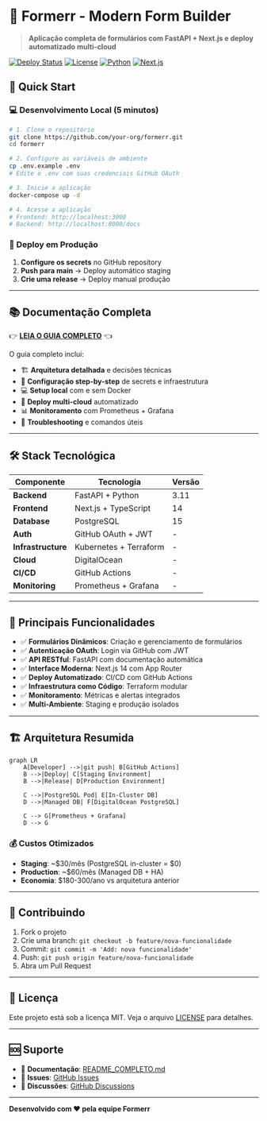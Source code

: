 # 🚀 Formerr - Modern Form Builder

> **Aplicação completa de formulários com FastAPI + Next.js e deploy automatizado multi-cloud**

[![Deploy Status](https://github.com/your-org/formerr/workflows/Deploy%20to%20Staging/badge.svg)](https://github.com/your-org/formerr/actions)
[![License](https://img.shields.io/badge/License-MIT-blue.svg)](LICENSE)
[![Python](https://img.shields.io/badge/Python-3.11-blue.svg)](https://python.org)
[![Next.js](https://img.shields.io/badge/Next.js-14-black.svg)](https://nextjs.org)

## 🎯 Quick Start

### 💻 Desenvolvimento Local (5 minutos)

```bash
# 1. Clone o repositório
git clone https://github.com/your-org/formerr.git
cd formerr

# 2. Configure as variáveis de ambiente
cp .env.example .env
# Edite o .env com suas credenciais GitHub OAuth

# 3. Inicie a aplicação
docker-compose up -d

# 4. Acesse a aplicação
# Frontend: http://localhost:3000
# Backend: http://localhost:8000/docs
```

### 🚀 Deploy em Produção

1. **Configure os secrets** no GitHub repository
2. **Push para main** → Deploy automático staging
3. **Crie uma release** → Deploy manual produção

---

## 📚 Documentação Completa

👉 **[LEIA O GUIA COMPLETO](./README_COMPLETO.md)** 👈

O guia completo inclui:
- 🏗️ **Arquitetura detalhada** e decisões técnicas
- 🔧 **Configuração step-by-step** de secrets e infraestrutura
- 💻 **Setup local** com e sem Docker
- 🚀 **Deploy multi-cloud** automatizado
- 📊 **Monitoramento** com Prometheus + Grafana
- 🔧 **Troubleshooting** e comandos úteis

---

## 🛠️ Stack Tecnológica

| Componente | Tecnologia | Versão |
|------------|------------|--------|
| **Backend** | FastAPI + Python | 3.11 |
| **Frontend** | Next.js + TypeScript | 14 |
| **Database** | PostgreSQL | 15 |
| **Auth** | GitHub OAuth + JWT | - |
| **Infrastructure** | Kubernetes + Terraform | - |
| **Cloud** | DigitalOcean | - |
| **CI/CD** | GitHub Actions | - |
| **Monitoring** | Prometheus + Grafana | - |

---

## 🌟 Principais Funcionalidades

- ✅ **Formulários Dinâmicos**: Criação e gerenciamento de formulários
- ✅ **Autenticação OAuth**: Login via GitHub com JWT
- ✅ **API RESTful**: FastAPI com documentação automática
- ✅ **Interface Moderna**: Next.js 14 com App Router
- ✅ **Deploy Automatizado**: CI/CD com GitHub Actions
- ✅ **Infraestrutura como Código**: Terraform modular
- ✅ **Monitoramento**: Métricas e alertas integrados
- ✅ **Multi-Ambiente**: Staging e produção isolados

---

## 🏗️ Arquitetura Resumida

```mermaid
graph LR
    A[Developer] -->|git push| B[GitHub Actions]
    B -->|Deploy| C[Staging Environment]
    B -->|Release| D[Production Environment]
    
    C -->|PostgreSQL Pod| E[In-Cluster DB]
    D -->|Managed DB| F[DigitalOcean PostgreSQL]
    
    C --> G[Prometheus + Grafana]
    D --> G
```

### 💰 Custos Otimizados

- **Staging**: ~$30/mês (PostgreSQL in-cluster = $0)
- **Production**: ~$60/mês (Managed DB + HA)
- **Economia**: $180-300/ano vs arquitetura anterior

---

## 🤝 Contribuindo

1. Fork o projeto
2. Crie uma branch: `git checkout -b feature/nova-funcionalidade`
3. Commit: `git commit -m 'Add: nova funcionalidade'`
4. Push: `git push origin feature/nova-funcionalidade`
5. Abra um Pull Request

---

## 📄 Licença

Este projeto está sob a licença MIT. Veja o arquivo [LICENSE](LICENSE) para detalhes.

---

## 🆘 Suporte

- 📖 **Documentação**: [README_COMPLETO.md](./README_COMPLETO.md)
- 🐛 **Issues**: [GitHub Issues](https://github.com/your-org/formerr/issues)
- 💬 **Discussões**: [GitHub Discussions](https://github.com/your-org/formerr/discussions)

---

**Desenvolvido com ❤️ pela equipe Formerr**

